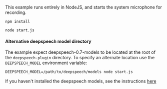 This example runs entirely in NodeJS, and starts the system microphone for recording.

```
npm install
```

```
node start.js
```

#### Alternative deepspeech model directory

The example expect deepspeech-0.7-models to be located at the root of the `deepspeech-plugin` directory.  To specify an alternate location use the `DEEPSPEECH_MODEL` environment variable:

```
DEEPSPEECH_MODEL=/path/to/deepspeech/models node start.js
```

If you haven't installed the deepspeech models, see the instructions [here](https://github.com/jaxcore/deepspeech-plugin)